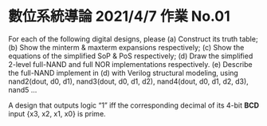 # 數位系統導論 2021/4/7 作業 No.01

For each of the following digital designs, please
(a) Construct its truth table;
(b) Show the minterm & maxterm expansions respectively;
(c) Show the equations of the simplified SoP & PoS respectively;
(d) Draw the simplified 2-level full-NAND and full NOR implementations respectively.
(e) Describe the full-NAND implement in (d) with Verilog structural modeling, using nand2(dout, d0, d1), nand3(dout, d0, d1, d2), nand4(dout, d0, d1, d2, d3), nand5 ...



A design that outputs logic “1” iff the corresponding decimal of its 4-bit **BCD** input {x3, x2, x1, x0} is prime.


